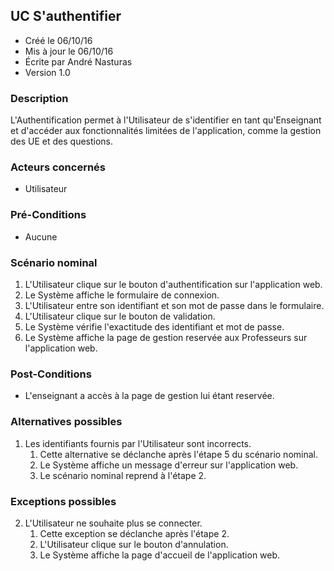 ## UC S'authentifier

* Créé le 06/10/16
* Mis à jour le 06/10/16
* Écrite par André Nasturas
* Version 1.0

### Description

L'Authentification permet à l'Utilisateur de s'identifier en tant qu'Enseignant et d'accéder aux fonctionnalités limitées de l'application, comme la gestion des UE et des questions.

### Acteurs concernés

* Utilisateur

### Pré-Conditions

* Aucune

### Scénario nominal

1. L'Utilisateur clique sur le bouton d'authentification sur l'application web.
2. Le Système affiche le formulaire de connexion.
3. L'Utilisateur entre son identifiant et son mot de passe dans le formulaire.
4. L'Utilisateur clique sur le bouton de validation.
5. Le Système vérifie l'exactitude des identifiant et mot de passe.
6. Le Système affiche la page de gestion reservée aux Professeurs sur l'application web.

### Post-Conditions

* L'enseignant a accès à la page de gestion lui étant reservée.

### Alternatives possibles

1. Les identifiants fournis par l'Utilisateur sont incorrects.
    1. Cette alternative se déclanche après l'étape 5 du scénario nominal.
    2. Le Système affiche un message d'erreur sur l'application web.
    3. Le scénario nominal reprend à l'étape 2.

### Exceptions possibles

2. L'Utilisateur ne souhaite plus se connecter.
    1. Cette exception se déclanche après l'étape 2.
    2. L'Utilisateur clique sur le bouton d'annulation.
    3. Le Système affiche la page d'accueil de l'application web.

